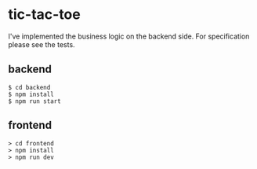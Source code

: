 # tic-tac-toe
I've implemented the business logic on the backend side. For specification please see the tests.

## backend
```
$ cd backend
$ npm install
$ npm run start
```

## frontend
```
> cd frontend
> npm install
> npm run dev
```
